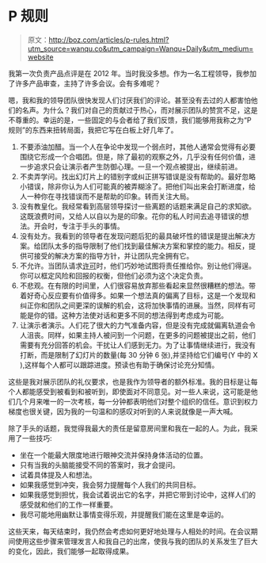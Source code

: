 # P 规则

> 原文：<http://boz.com/articles/p-rules.html?utm_source=wanqu.co&utm_campaign=Wanqu+Daily&utm_medium=website>



我第一次负责产品点评是在 2012 年。当时我没多想。作为一名工程领导，我参加了许多产品审查，主持了许多会议。会有多难呢？

嗯，我和我的领导团队很快发现人们讨厌我们的评论。甚至没有去过的人都害怕他们的名声。为什么？我们对自己的贡献过于热心，而对展示团队的赞赏不足，这是不尊重的。幸运的是，一些固定的与会者给了我们反馈，我们能够用我称之为“P 规则”的东西来扭转局面，我把它写在白板上好几年了。

1.  不要添油加醋。当一个人在争论中发现一个弱点时，其他人通常会觉得有必要围绕它形成一个合唱团。但是，除了最初的观察之外，几乎没有任何价值，进一步追求只会让演示者产生防御心理。一旦一个观点被提出，继续前进。
2.  不卖弄学问。找出幻灯片上的错别字或纠正拼写错误是没有帮助的。最好忽略小错误，除非你认为人们可能真的被弄糊涂了。把他们叫出来会打断进度，给人一种你在寻找错误而不是帮助的印象。转而关注大局。
3.  没有教皇化。我经常看到高层领导探讨一些离题的话题来满足自己的求知欲。这既浪费时间，又给人以自以为是的印象。花你的私人时间去追寻错误的想法。开会时，专注于手头的事情。
4.  没有处方。我看到的领导者在发现问题后犯的最具破坏性的错误是提出解决方案。给团队太多的指导限制了他们找到最佳解决方案和掌控的能力。相反，提供可接受的解决方案的指导方针，并让团队完全拥有它。
5.  不允许。当团队请求[许可](http://boz.com/articles/advice-not-permission.html)时，他们巧妙地试图将责任推给你。别让他们得逞。你可以框定风险和回报的权衡，但他们必须为这个决定负责。
6.  不悲观。在有限的时间里，人们很容易放弃那些看起来显然很糟糕的想法。带着好奇心反应要有价值得多。如果一个想法真的偏离了目标，这是一个发现和纠正你和团队之间更深的误解的机会，这将加快事情的进展。当然，同样有可能是你的错。这种方法使对话和更多不同的想法得到考虑成为可能。
7.  让演示者演示。人们花了很大的力气准备内容，但是没有完成就偏离轨道会令人沮丧。同样，如果主持人被问到一个问题，在更多的问题被提出之前，他们需要有充分回答的机会。干扰让人们感到无力。为了让事情继续进行，我没有打断，而是限制了幻灯片的数量(每 30 分钟 6 张),并坚持给它们编号(Y 中的 X ),这样每个人都可以跟踪进度。预读也有助于确保讨论充分知情。

这些是我对展示团队的礼仪要求，也是我作为领导者的额外标准。我的目标是让每个人都能感受到被看到和被听到，即使面对不同意见。对一些人来说，这可能是他们几个月来唯一的一次考核，每一分钟都表明他们对整个组织的信任。意识到权力梯度也很关键，因为我的一句温和的感叹对听到的人来说就像是一声大喊。

除了手头的话题，我觉得我最大的责任是留意房间里和我在一起的人。为此，我采用了一些技巧:

*   坐在一个能最大限度地进行眼神交流并保持身体活动的位置。
*   只有当我的头脑能接受不同的答案时，我才会提问。
*   试着具体提及人和想法。
*   如果我感觉到冲突，我会努力提醒每个人我们的共同目标。
*   如果我感觉到担忧，我会试着说出它的名字，并把它带到讨论中，这样人们的感受就和他们的工作一样重要。
*   我尽可能地用幽默让事情变得乐观，并提醒我们能在这里是幸运的。

这些天来，每天结束时，我仍然会考虑如何更好地处理与人相处的时间。在会议期间使用这些步骤来管理发言人和我自己的出席，使我与我的团队的关系发生了巨大的变化，因此，我们能够一起取得成果。

